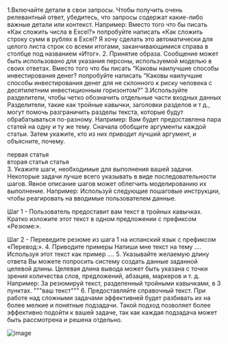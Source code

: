 1.Включайте детали в свои запросы.
Чтобы получить очень релевантный ответ, убедитесь, что запросы содержат какие-либо важные детали или контекст. Например:
Вместо того что бы писать «Как сложить числа в Excel?» попробуйте написать «Как сложить строку сумм в рублях в Excel? Я хочу сделать это автоматически для целого листа строк со всеми итогами, заканчивающимися справа в столбце под названием «Итог». 
2. Принятие образа.
Сообщение может быть использовано для указания персоны, используемой моделью в своих ответах.
Вместо того что бы писать “Каковы наилучшие способы инвестирования денег? попробуйте написать “Каковы наилучшие способы инвестирования денег для не склонного к риску человека с десятилетним инвестиционным горизонтом?” 
3.Используйте разделители, чтобы четко обозначить отдельные части входных данных 
Разделители, такие как тройные кавычки, заголовки разделов и т д., могут помочь разграничить разделы текста, которые будут обрабатываться по-разному. 
Например: Вам будет предоставлена пара статей на одну и ту же тему. Сначала обобщите аргументы каждой статьи. Затем укажите, кто из них приводит лучший аргумент, и объясните, почему.
<article>первая статья</article>
<article>вторая статья статья</article>
3. Укажите шаги, необходимые для выполнения вашей задачи. 
Некоторые задачи лучше всего указывать в виде последовательности шагов. Явное описание шагов может облегчить моделированию их выполнение.
Например: Используй следующие пошаговые инструкции, чтобы реагировать на вводимые пользователем данные.

Шаг 1 - Пользователь предоставит вам текст в тройных кавычках. Кратко изложите этот текст в одном предложении с префиксом «Резюме:».

Шаг 2 - Переведите резюме из шага 1 на испанский язык с префиксом «Перевод:».
4. Приводите примеры 
Напиши мне текст на тему …. Используя этот текст как пример ….
5. Указывайте желаемую длину ответа 
Вы можете попросить систему создать данные заданной целевой длины. Целевая длина вывода может быть указана с точки зрения количества слов, предложений, абзацев, маркеров и т. д.
Например: 
За резюмируй текст, разделенный тройными кавычками, в 3 пунктах.
"""ваш текст"""
6. Предоставляйте справочный текст. 
При работе над сложными задачами эффективней будет разбивать их на более мелкие и понятные подзадачи. Такой подход позволяет более эффективно подойти к вашей задаче, так как каждая подзадача может быть рассмотрена и решена отдельно.

![image](https://github.com/NANovikovit/nanovikovit.github.io/assets/99024694/3e63a2c7-a478-4348-8999-9ed8ca9bbd7b)
